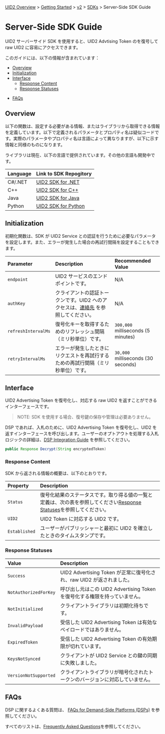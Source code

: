 [UID2 Overview](../../../README-ja.md) > [Getting Started](../../README.md) > [v2](../summary-doc-v2.md) > [SDKs](summary-sdks.md) > Server-Side SDK Guide

# Server-Side SDK Guide

UID2 サーバーサイド SDK を使用すると、UID2 Advtising Token のを復号して raw UID2 に容易にアクセスできます。

このガイドには、以下の情報が含まれています：

- [Overview](#overview)
- [Initialization](#initialization)
- [Interface](#interface)
  - [Response Content](#response-content)
  - [Response Statuses](#response-statuses)

* [FAQs](#faqs)

## Overview

以下の関数は、設定する必要がある情報、またはライブラリから取得できる情報を定義しています。以下で定義されるパラメータとプロパティ名は疑似コードです。実際のパラメータやプロパティ名は言語によって異なりますが、以下に示す情報と同様のものになります。

ライブラリは現在、以下の言語で提供されています。その他の言語も開発中です。

| Language | Link to SDK Repogitory                                                                       |
| :------- | :------------------------------------------------------------------------------------------- |
| C#/.NET       | [UID2 SDK for .NET](https://github.com/IABTechLab/uid2-client-net/blob/master/README.md)  |
| C++      | [UID2 SDK for C++](https://github.com/IABTechLab/uid2-client-cpp11/blob/master/README.md) |
| Java     | [UID2 SDK for Java](https://github.com/IABTechLab/uid2-client-java/blob/master/README.md)        |
| Python   | [UID2 SDK for Python](https://github.com/IABTechLab/uid2-client-python/blob/master/README.md) |

## Initialization

初期化関数は、SDK が UID2 Service との認証を行うために必要なパラメータを設定します。また、エラーが発生した場合の再試行間隔を設定することもできます。

| Parameter           | Description                                                                                                              | Recommended Value                  |
| :------------------ | :----------------------------------------------------------------------------------------------------------------------- | :--------------------------------- |
| `endpoint`          | UID2 サービスのエンドポイントです。                                                                                      | N/A                                |
| `authKey`           | クライアントの認証トークンです。UID2 へのアクセスは、[連絡先](../../README.md#contact-info) を参照してください。 | N/A                                |
| `refreshIntervalMs` | 復号化キーを取得するためのリフレッシュ間隔（ミリ秒単位）です。                                                           | `300,000` milliseconds (5 minutes) |
| `retryIntervalMs`   | エラーが発生したときにリクエストを再試行するための再試行間隔（ミリ秒単位）です。                                         | `30,000` milliseconds (30 seconds) |

## Interface

UID2 Advertising Token を復号化し、対応する raw UID2 を返すことができるインターフェースです。

> NOTE: SDK を使用する場合、復号鍵の保存や管理は必要ありません。

DSP であれば、入札のために、UID2 Advertising Token を復号化し、UID2 を返すインターフェースを呼び出します。ユーザーのオプトアウトを処理する入札ロジックの詳細は、[DSP Integration Guide](../guides/dsp-guide.md) を参照してください。

```java
public Response Decrypt(String encryptedToken)
```

### Response Content

SDK から返される情報の概要は、以下のとおりです。

| Property      | Description                                                                                                                                       |
| :------------ | :------------------------------------------------------------------------------------------------------------------------------------------------ |
| `Status`      | 復号化結果のステータスです。取り得る値の一覧と定義は、次の表を参照してください[Response Statuses](#response-statuses)を参照してください。 |
| `UID2`        | UID2 Token に対応する UID2 です。                                                                                                                 |
| `Established` | ユーザーがパブリッシャーと最初に UID2 を確立したときのタイムスタンプです。                                                                          |

### Response Statuses

| Value                 | Description                                                                  |
| :-------------------- | :--------------------------------------------------------------------------- |
| `Success`             | UID2 Advertising Token が正常に復号化され、raw UID2 が返されました。         |
| `NotAuthorizedForKey` | 呼び出し元はこの UID2 Advertising Token を復号化する権限を持っていません。   |
| `NotInitialized`      | クライアントライブラリは初期化待ちです。                                     |
| `InvalidPayload`      | 受信した UID2 Advertising Token は有効なペイロードではありません。           |
| `ExpiredToken`        | 受信した UID2 Advertising Token の有効期限が切れています。                   |
| `KeysNotSynced`       | クライアントが UID2 Service との鍵の同期に失敗しました。                     |
| `VersionNotSupported` | クライアントライブラリが暗号化されたトークンのバージョンに対応していません。 |

## FAQs

DSP に関するよくある質問は、 [FAQs for Demand-Side Platforms (DSPs)](../getting-started/gs-faqs.md#faqs-for-demand-side-platforms-dsps) を参照してください。

すべてのリストは、[Frequently Asked Questions](../getting-started/gs-faqs.md)を参照してください。
